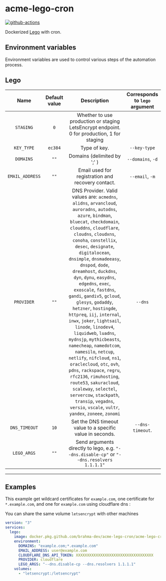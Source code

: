 # acme-lego-cron

[![github-actions](https://github.com/brahma-dev/acme-lego-cron/workflows/build/badge.svg)](https://github.com/brahma-dev/acme-lego-cron/actions)

Dockerized [Lego](https://go-acme.github.io/lego/) with cron.

## Environment variables

Environment variables are used to control various steps of the automation process.

## Lego

| Name | Default value | Description | Corresponds to `lego` argument |
|:-------:|:---------------:|:---------:|:---------:|
| `STAGING` | `0` |  Whether to use production or staging LetsEncrypt endpoint. 0 for production, 1 for staging
| `KEY_TYPE` | `ec384` | Type of key. | `--key-type`
| `DOMAINS` | `""` | Domains (delimited by ';' ) | `--domains`, `-d`
| `EMAIL_ADDRESS` | `""` | Email used for registration and recovery contact. | `--email`, `-m`
| `PROVIDER` | `""` | DNS Provider. Valid values are: `acmedns`, `alidns`, `arvancloud`, `auroradns`, `autodns`, `azure`, `bindman`, `bluecat`, `checkdomain`, `clouddns`, `cloudflare`, `cloudns`, `cloudxns`, `conoha`, `constellix`, `desec`, `designate`, `digitalocean`, `dnsimple`, `dnsmadeeasy`, `dnspod`, `dode`, `dreamhost`, `duckdns`, `dyn`, `dynu`, `easydns`, `edgedns`, `exec`, `exoscale`, `fastdns`, `gandi`, `gandiv5`, `gcloud`, `glesys`, `godaddy`, `hetzner`, `hostingde`, `httpreq`, `iij`, `internal`, `inwx`, `joker`, `lightsail`, `linode`, `linodev4`, `liquidweb`, `luadns`, `mydnsjp`, `mythicbeasts`, `namecheap`, `namedotcom`, `namesilo`, `netcup`, `netlify`, `nifcloud`, `ns1`, `oraclecloud`, `otc`, `ovh`, `pdns`, `rackspace`, `regru`, `rfc2136`, `rimuhosting`, `route53`, `sakuracloud`, `scaleway`, `selectel`, `servercow`, `stackpath`, `transip`, `vegadns`, `versio`, `vscale`, `vultr`, `yandex`, `zoneee`, `zonomi`  | `--dns`
| `DNS_TIMEOUT` | `10` | Set the DNS timeout value to a specific value in seconds. | `--dns-timeout`.
| `LEGO_ARGS` | `""` | Send arguments directly to lego, e.g. `"--dns.disable-cp"` or `"--dns.resolvers 1.1.1.1"` |

--------------------

## Examples

This example get wildcard certificates for `example.com`, one certificate for `*.example.com`, and one for `example.com` using cloudflare dns :

You can share the same volume `letsencrypt` with other machines

```yaml
version: "3"
services:
  lego:
    image: docker.pkg.github.com/brahma-dev/acme-lego-cron/acme-lego-cron:latest
    environment:
      DOMAINS: "example.com;*.example.com"
      EMAIL_ADDRESS: user@example.com
      CLOUDFLARE_DNS_API_TOKEN: XXXXXXXXXXXXXXXXXXXXXXXXXXXXXXXXXXX
      PROVIDER: cloudflare
      LEGO_ARGS: "--dns.disable-cp --dns.resolvers 1.1.1.1"
    volumes:
      - "letsencrypt:/letsencrypt"
```
